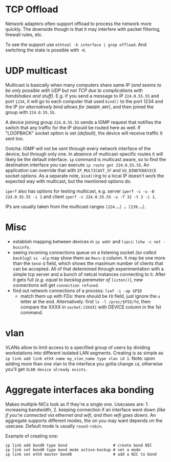 # TCP Offload

Network adapters often support offload to process the network more quickly. The downside though is that it may interfere with packet filtering, firewall rules, etc.

To see the support use `ethtool -k interface | grep offload`. And switching the state is possible with `-K`.

# UDP multicast

Multicast is basically when many computers share same IP *(and seems to be only possible with UDP but not TCP due to complications with handshakes and stuff)*. E.g. if you send a message to IP `224.0.55.55` and port `1234`, it will go to each computer that used `bind()` to the port 1234 and the IP *(or alternatively bind allows for `INADDR_ANY`)*, and then joined the group with `224.0.55.55`.

A device joining group `224.0.55.55` sends a IGMP request that notifies the switch that any traffic for the IP should be routed here as well. If "LOOPBACK" socket option is set *(default)*, the device will receive traffic it sent too.

Gotcha: IGMP will not be sent through every network interface of the device, but through only one. In absence of multicast-specific routes it will likely be the default interface. `ip` command is multicast aware, so to find the destination interface you can execute `ip route get 224.0.55.55`. An application can override that with `IP_MULTICAST_IF` and `SO_BINDTODEVICE` socket options. As a separate note, `bind()`ing to a local IP doesn't work the expected way with multicast, but the mentioned options do.

`iperf` also has options for testing multicast, e.g. server `iperf -s -u -B 224.0.55.55 -i 1` and client `iperf -c 224.0.55.55 -u -T 32 -t 3 -i 1`.

IPs are usually taken from the multicast ranges `[224.…] … [239.…]`.

# Misc

* establish mapping between devices in `ip addr` and `lspci`: `lshw -c net -businfo`.
* seeing incoming connections queue on a listening socket *(so called `backlog`)*: `ss -alp` may show them as `Recv-Q` column. It may be one more than the `Send-Q` field, which shows the maximum number of clients that can be accepted. All of that determined through experimentation with a simple tcp server and a bunch of netcat instances connecting to it. After it gets full *(e.g. equal to backlog parameter of `listen()`)*, new connections will get `connection refused`.
* find out network connections of a process: `lsof -i -ap $PID`
    * match them up with FDs: there should be `FD` field, just ignore the `u` letter at the end. Alternatively: first `ls -l /proc/$PID/fd`, then compare the XXXX in `socket:[XXXX]` with DEVICE column in the 1st command.

# vlan

VLANs allow to limit access to a specified group of users by dividing workstations into different isolated LAN segments. Creating is as simple as `ip link add link ethX name my_vlan_name type vlan id 1`. Note: upon adding more than one vlan to the interface you gotta change `id`, otherwise you'll get `VLAN device already exists.`

# Aggregate interfaces aka bonding

Makes multiple NICs look as if they're a single one. Usecases are: 1. increasing bandwidth, 2. keeping connection if an interface went down *(like if you're connected via ethernet and wifi, and then wifi goes down)*. An aggregate supports different modes, the on you may want depends on the usecase. Default mode is usually `round-robin`.

Example of creating one:

```
ip link add bond0 type bond                    # create bond NIC
ip link set bond0 type bond mode active-backup # set a mode
ip link set ethX master bond0                  # add a NIC to bond
```
